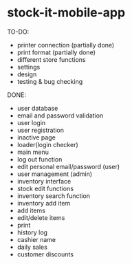 # stock-it-mobile-app

TO-DO: <br>
- printer connection (partially done)
- print format (partially done)
- different store functions
- settings
- design
- testing & bug checking

DONE: <br>
- user database
- email and password validation
- user login
- user registration
- inactive page
- loader(login checker)
- main menu
- log out function
- edit personal email/password (user)
- user management (admin)
- inventory interface
- stock edit functions
- inventory search function
- inventory add item
- add items
- edit/delete items
- print
- history log
- cashier name
- daily sales
- customer discounts
